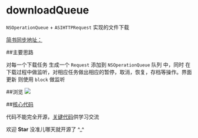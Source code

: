# downloadQueue

`NSOperationQueue` + `ASIHTTPRequest` 实现的文件下载

[简书同步地址：](http://www.jianshu.com/p/05bde6766e90)

##主要思路

对每一个下载任务 生成一个 `Request` 添加到 `NSOperationQueue` 队列 中，同时 在下载过程中做监听，对相应任务做出相应的暂停，取消，恢复，存档等操作。界面更新 则使用 `block` 做监听

##浏览 
![](https://github.com/lfb-cd/downloadQueue/blob/master/downloadQueue.gif)

##[核心代码](https://github.com/lfb-cd/downloadQueue/blob/master/code/article.md)

代码不能完全开源，[关键代码]((https://github.com/lfb-cd/downloadQueue/blob/master/code/article.md))供学习交流

欢迎 **Star** 没准儿哪天就开源了 ^_^
